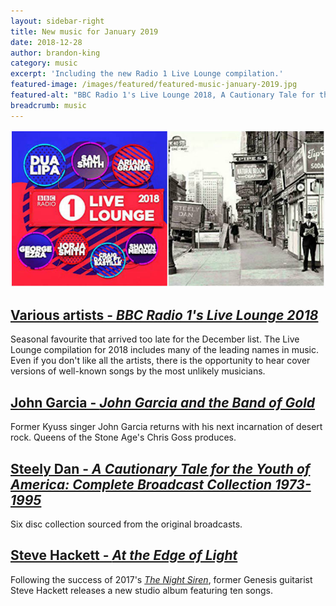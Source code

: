 ```yaml
---
layout: sidebar-right
title: New music for January 2019
date: 2018-12-28
author: brandon-king
category: music
excerpt: 'Including the new Radio 1 Live Lounge compilation.'
featured-image: /images/featured/featured-music-january-2019.jpg
featured-alt: "BBC Radio 1's Live Lounge 2018, A Cautionary Tale for the Youth of America"
breadcrumb: music
---
```


![BBC Radio 1's Live Lounge 2018, A Cautionary Tale for the Youth of America](/images/featured/featured-music-january-2019.jpg)

## [Various artists - <cite>BBC Radio 1's Live Lounge 2018</cite>](https://suffolk.spydus.co.uk/cgi-bin/spydus.exe/ENQ/OPAC/BIBENQ?BRN=2509908)

Seasonal favourite that arrived too late for the December list. The Live Lounge compilation for 2018 includes many of the leading names in music. Even if you don't like all the artists, there is the opportunity to hear cover versions of well-known songs by the most unlikely musicians.

## [John Garcia - <cite>John Garcia and the Band of Gold</cite>](https://suffolk.spydus.co.uk/cgi-bin/spydus.exe/ENQ/OPAC/BIBENQ?BRN=2517518)

Former Kyuss singer John Garcia returns with his next incarnation of desert rock. Queens of the Stone Age's Chris Goss produces.

## [Steely Dan - <cite>A Cautionary Tale for the Youth of America: Complete Broadcast Collection 1973-1995</cite>](https://suffolk.spydus.co.uk/cgi-bin/spydus.exe/ENQ/OPAC/BIBENQ?BRN=2450532)

Six disc collection sourced from the original broadcasts.

## [Steve Hackett - <cite>At the Edge of Light</cite>](https://suffolk.spydus.co.uk/cgi-bin/spydus.exe/ENQ/OPAC/BIBENQ?BRN=2529760)

Following the success of 2017's [<cite>The Night Siren</cite>](https://suffolk.spydus.co.uk/cgi-bin/spydus.exe/ENQ/OPAC/BIBENQ?BRN=2139331), former Genesis guitarist Steve Hackett releases a new studio album featuring ten songs.
